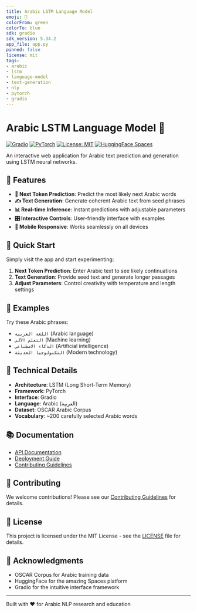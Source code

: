 ```yaml
---
title: Arabic LSTM Language Model
emoji: 🤖
colorFrom: green
colorTo: blue
sdk: gradio
sdk_version: 5.34.2
app_file: app.py
pinned: false
license: mit
tags:
- arabic
- lstm
- language-model
- text-generation
- nlp
- pytorch
- gradio
---
```


# Arabic LSTM Language Model 🤖

[![Gradio](https://img.shields.io/badge/Gradio-Interface-orange)](https://gradio.app/)
[![PyTorch](https://img.shields.io/badge/PyTorch-Model-red)](https://pytorch.org/)
[![License: MIT](https://img.shields.io/badge/License-MIT-yellow.svg)](https://opensource.org/licenses/MIT)
[![HuggingFace Spaces](https://img.shields.io/badge/🤗-Spaces-blue)](https://huggingface.co/spaces)

An interactive web application for Arabic text prediction and generation using LSTM neural networks.

## 🌟 Features

- **🔮 Next Token Prediction**: Predict the most likely next Arabic words
- **✍️ Text Generation**: Generate coherent Arabic text from seed phrases
- **📊 Real-time Inference**: Instant predictions with adjustable parameters
- **🎛️ Interactive Controls**: User-friendly interface with examples
- **📱 Mobile Responsive**: Works seamlessly on all devices

## 🚀 Quick Start

Simply visit the app and start experimenting:

1. **Next Token Prediction**: Enter Arabic text to see likely continuations
2. **Text Generation**: Provide seed text and generate longer passages
3. **Adjust Parameters**: Control creativity with temperature and length settings

## 📖 Examples

Try these Arabic phrases:
- `اللغة العربية` (Arabic language)
- `التعلم الآلي` (Machine learning)
- `الذكاء الاصطناعي` (Artificial intelligence)
- `التكنولوجيا الحديثة` (Modern technology)

## 🔧 Technical Details

- **Architecture**: LSTM (Long Short-Term Memory)
- **Framework**: PyTorch
- **Interface**: Gradio
- **Language**: Arabic (العربية)
- **Dataset**: OSCAR Arabic Corpus
- **Vocabulary**: ~200 carefully selected Arabic words

## 📚 Documentation

- [API Documentation](./docs/API.md)
- [Deployment Guide](./docs/DEPLOYMENT.md)
- [Contributing Guidelines](./docs/CONTRIBUTING.md)

## 🤝 Contributing

We welcome contributions! Please see our [Contributing Guidelines](./docs/CONTRIBUTING.md) for details.

## 📄 License

This project is licensed under the MIT License - see the [LICENSE](LICENSE) file for details.

## 🙏 Acknowledgments

- OSCAR Corpus for Arabic training data
- HuggingFace for the amazing Spaces platform
- Gradio for the intuitive interface framework

---

Built with ❤️ for Arabic NLP research and education